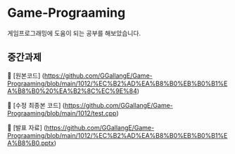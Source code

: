 # Game-Prograaming
게임프로그래밍에 도움이 되는 공부를 해보았습니다.







## 중간과제
🙌 [원본코드] (https://github.com/GGallangE/Game-Prograaming/blob/main/1012/%EC%B2%AD%EA%B8%B0%EB%B0%B1%EA%B8%B0%20%EA%B2%8C%EC%9E%84)

🙌 [수정 최종본 코드] (https://github.com/GGallangE/Game-Prograaming/blob/main/1012/test.cpp)

🙌 [발표 자료] (https://github.com/GGallangE/Game-Prograaming/blob/main/1012/%EC%B2%AD%EA%B8%B0%EB%B0%B1%EA%B8%B0.pptx)

